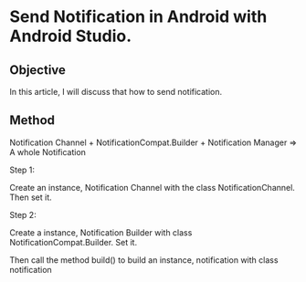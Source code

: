 # Send Notification in Android with Android Studio.
## Objective
In this article, I will discuss that how to send notification.
## Method
Notification Channel + NotificationCompat.Builder + Notification Manager => A whole Notification

Step 1:

Create an instance, Notification Channel with the class NotificationChannel. Then set it.

Step 2: 

Create a instance, Notification Builder with class NotificationCompat.Builder. Set it.

Then call the method build() to build an instance, notification with class notification


